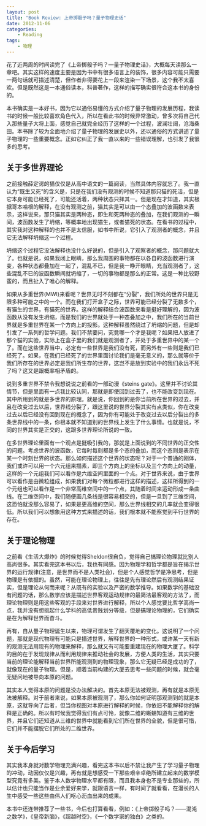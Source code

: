 ```yaml
---
layout: post
title: "Book Review: 上帝掷骰子吗？量子物理史话"
date: 2012-11-06
categories:
    - Reading
tags:
    - 物理
---
```


花了近两周的时间读完了《上帝掷骰子吗？—量子物理史话》，大概每天读那么一章吧。其实这样的速度主要是因为书中有很多语言上的装饰，很多内容可能只需要一两句话就可描述清楚，但作者非得要花上一段来渲染一下场景，这个我不太喜欢。但是既然这是一本通俗读本，科普著作，这样的描写确实很符合这本书的身份的。

本书确实是一本好书，因为它以通俗易懂的方式介绍了量子物理的发展历程，我读书的时候一般比较喜欢角色代入，所以在看此书的时候异常激动，曾多次将自己代入那些量子大将上面，感觉自己就完全经历了这样的一个过程，波澜壮阔，沧海桑田。本书除了较为全面地介绍了量子物理的发展史以外，还以通俗的方式讲述了量子物理的一些重要概念。正如它纠正了我一直以来的一些错误理解，也引发了我很多的思考。

## 关于多世界理论

之前接触薛定谔的猫仅仅是从高中语文的一篇阅读，当然具体内容就忘了。我一直认为“既生又死”的含义是，只是在我们没有观测的时候不知道那只猫的死活，但是它本身可能已经死了，可能还活着，两种状态只择其一。但是现在才知道，其实根据哥本哈根的解释，在没有观测之前，猫其实是可以由一个态叠加的波函数来表示，这样说来，那只猫其实是两种态，即生和死两种态的叠加，在我们观测的一瞬间，波函数发生了坍缩，等概率地出现猫生，或者猫死的状态。在看书的过程中，其实我对这种解释的也并不是太信服，如书中所说，它引入了观测者的概念，并且它无法解释坍缩这一个过程。

坍缩这个过程它没法解释也没什么好说的，但是引入了观察者的概念，那问题就大了。也就是说，如果我闭上眼睛，那么我周围的事物都在以各自的波函数进行演变，各种状态都叠加在一起了，混乱不已，但是我一睁开眼睛，充当观测者了，这些混乱不已的波函数瞬间就坍缩了，一切的事物都是那么的正常。这是一种比较野蛮的，而且扯入了唯心的解释。

如果从多重世界(MWI)来看呢？世界无时不刻都在“分裂”，我们所处的世界只是无限多种可能之中的一个。而在我们打开盒子之际，世界可能已经分裂了无数多个，有猫生的世界，有猫死的世界。这样的解释结合波函数来看是挺好理解的，因为波函数从没有发生坍缩，而是我们的世界就处于一种态叠加之中，我们所在的当前世界就是多重世界在某一个方向上的投影。这种解释虽然绕过了坍缩的问题，但是却引发了一系列的哲学问题。我们不禁要问，究竟哪一个才是我呢？如果把人放进了那个猫的实验，实际上在盒子里的我们就是观测者了，并处于多重世界中的某一个了。而在这些世界当中，必定有一些世界是我们没有死，而另外有一些则是我们已经死了。如果，在我们已经死了的世界里面讨论我们是毫无意义的，那么就等价于我们所存在的世界必定是我们所生存的世界，这岂不是放到实验中的我们永远不死了吗？这又是跟概率相矛盾的。

说到多重世界不禁令我想说说之前看的一部动漫《steins gate》。这里并不讨论其情节，但是里面有一点我比较认同，那就是即使回到过去了，也不能改变到现在。其中所用到的就是多世界的原理。就是说，你回到的是你当前所在世界的过去，并且在改变过去以后，世界线分裂了，跟这里说的世界分裂其实有点类似，你在改变过去以后已经没有回到现在的概念了，因为你有可能处于改变过去以后分裂出的多条世界线中的一条，你根本就不知道别的世界线上发生了什么事情。也就是说，不同的世界其实是正交的，这跟多世界理论所说的一致。

在多世界理论里面有一个观点是挺吸引我的，那就是上面说到的不同世界的正交性的问题。考虑世界的波函数，它每时每刻都是多个态的叠加，而这个态则是表示在某一个时刻世界的状态。那么如何描述这个世界的状态呢？对于一个普通的刚体，我们或许可以用一个六元组来描素，即三个方向上的坐标以及三个方向上的动量，这样的一个元组我们可以看作是六维空间里面的一个点。对于世界来说，由于世界可以看作是由微粒组成，如果我们对每个微粒都进行这样的描述，这样所得到的一个元组也可以看作是一个非常高维空间中的一个点，其随着时间来运动形成一条曲线。在二维空间中，我们随便画几条线是很容易相交的，但是一旦到了三维空间，这恐怕就没那么容易了，如果是更高维的空间，那么世界线相交的几率就会变得很低。所以我们可以想象用这种方式来描述的话，我们根本就不能察觉到平行世界的存在。

## 关于理论物理

之前看《生活大爆炸》的时候觉得Sheldon很自负，觉得自己搞理论物理就比别人高尚很多。其实看完这本书以后，我也有同感。因为物理学和哲学都是旨在揭示世界的运行规律(注意，是世界而不是人类社会)，但是个人感觉哲学是净思考，但是物理是有依据的。虽然，可能在理论物理上，往往是先有理论然后有观测结果证实，但是理论从何而来呢？从既有的实验以及严密的数学推导。如果数学的基础没有问题的话，那么数学应该是描述世界客观运动规律的最简洁最客观的方法了，而理论物理则是用这些客观的手段来对世界进行解释，所以个人感觉要比哲学高尚一点，我并没有想挑起什么学科的高低贵贱划分等级，但是搞理论物理的，它们确实是在为解释世界而奋斗。

再有，自从量子物理诞生以来，物理可谓发生了翻天覆地的变化。这说明了一个问题，那就是现代物理有可能只是描述世界，解释世界的一种形式，或许某一天有新的观测无法用现有的物理来解释，那么就又有可能要重建现在的物理大厦了。科学的目的在于发现规律从而利用规律来推动社会的发展，方便人类的生活，其实只要当前的理论能解释当前世界所能观测到的物理现象，那么它无疑已经是成功的了，就像现在的量子物理。但是，顺着当前构建的大厦去思考一些问题的时候，就会毫无疑问地被导向本原的问题。

其实本人觉得本原的问题是没办法解决的。首先本原无法被观测，再有就是本原无法被解释。对于前者来说，如果本原被观测了，那么你如何证明那观测到的就是本原，这就导向了后者，但当你视图对本原进行解释的时候，你依旧不能解释你的解释是正确的。所以有时候我觉得我们有点可怜，就像二维的蜥蜴知道有三维的世界，并且它们还知道从三维的世界中就能看到它们所在世界的全貌，但是很可惜，它们并不能摆脱它们所处的二维世界。

## 关于今后学习

其实我本身就对数学物理充满兴趣，看完这本书以后不禁让我产生了学习量子物理的冲动，动因仅仅是兴趣，再有就是想感受一下那些艰辛卓绝所建立起来的数学模型究竟有多美。鉴于本人数学物理水平都有限，而且我本身也不是专业那些的，所以估计也只能当作是业余爱好来学，就跟语言一样，有时间了就看看，在漫长的人生中感受一些这些由伟人们呕心沥血出来的成果。

本书中还连带推荐了一些书，今后也打算看看，例如：《上帝掷骰子吗？——混沌之数学》，《皇帝新脑》，《超越时空》，《一个数学家的独白》之类的。